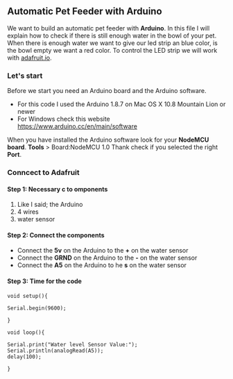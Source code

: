 ## Automatic Pet Feeder with Arduino 

We want to build an automatic pet feeder with **Arduino**. In this file I will explain how to check if there is still enough water in the bowl of your pet. When there is enough water we want to give our led strip an blue color, is the bowl empty we want a red color. To control the LED strip we will work with [adafruit.io](https://io.adafruit.com/).

### Let's start

Before we start you need an Arduino board and the Arduino software.
- For this code I used the Arduino 1.8.7 on Mac OS X 10.8 Mountain Lion or newer
- For Windows check this website https://www.arduino.cc/en/main/software

When you have installed the Arduino software look for your **NodeMCU board**.
**Tools** > Board:NodeMCU 1.0 
Thank check if you selected the right **Port**.

### Conncect to Adafruit


#### Step 1: Necessary c to omponents
1. Like I said; the Arduino
2. 4 wires 
3. water sensor

#### Step 2: Connect the components
- Connect the **5v** on the Arduino to the **+** on the water sensor
- Connect the **GRND** on the Arduino to the **-** on the water sensor
- Connect the **A5** on the Arduino to he **s** on the water sensor

#### Step 3: Time for the code

```
void setup(){
 
Serial.begin(9600);
 
}
 
void loop(){
 
Serial.print("Water level Sensor Value:");
Serial.println(analogRead(A5));
delay(100);
 
}
```
